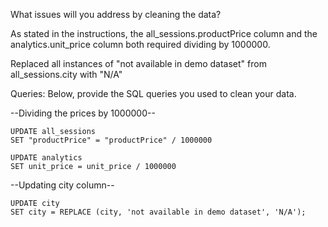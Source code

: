 What issues will you address by cleaning the data?

As stated in the instructions, the all_sessions.productPrice column and the analytics.unit_price column both required dividing by 1000000.

Replaced all instances of "not available in demo dataset" from all_sessions.city with "N/A"




Queries:
Below, provide the SQL queries you used to clean your data.

--Dividing the prices by 1000000--

    UPDATE all_sessions
    SET "productPrice" = "productPrice" / 1000000
    
    UPDATE analytics
    SET unit_price = unit_price / 1000000

--Updating city column--

    UPDATE city
    SET city = REPLACE (city, 'not available in demo dataset', 'N/A');

